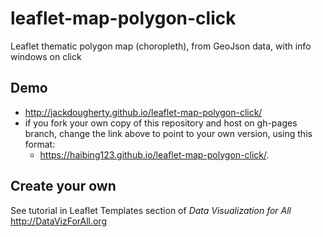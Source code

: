 # leaflet-map-polygon-click
Leaflet thematic polygon map (choropleth), from GeoJson data, with info windows on click

## Demo
- http://jackdougherty.github.io/leaflet-map-polygon-click/
- if you fork your own copy of this repository and host on gh-pages branch, change the link above to point to your own version, using this format:
  - https://haibing123.github.io/leaflet-map-polygon-click/.

## Create your own
See tutorial in Leaflet Templates section of *Data Visualization for All*  http://DataVizForAll.org
